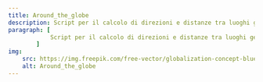 ```yaml
---
title: Around_the_globe
description: Script per il calcolo di direzioni e distanze tra luoghi geografici del mondo.
paragraph: [
            Script per il calcolo di direzioni e distanze tra luoghi geografici del mondo.
        ]
img: 
    src: https://img.freepik.com/free-vector/globalization-concept-blue-lines-around-blue-globe_104327-79.jpg
    alt: Around_the_globe
---
```


<Portali-cAround-the-globe></Portali-cAround-the-globe>